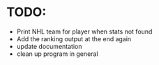 # TODO:
- Print NHL team for player when stats not found
- Add the ranking output at the end again
- update documentation
- clean up program in general
